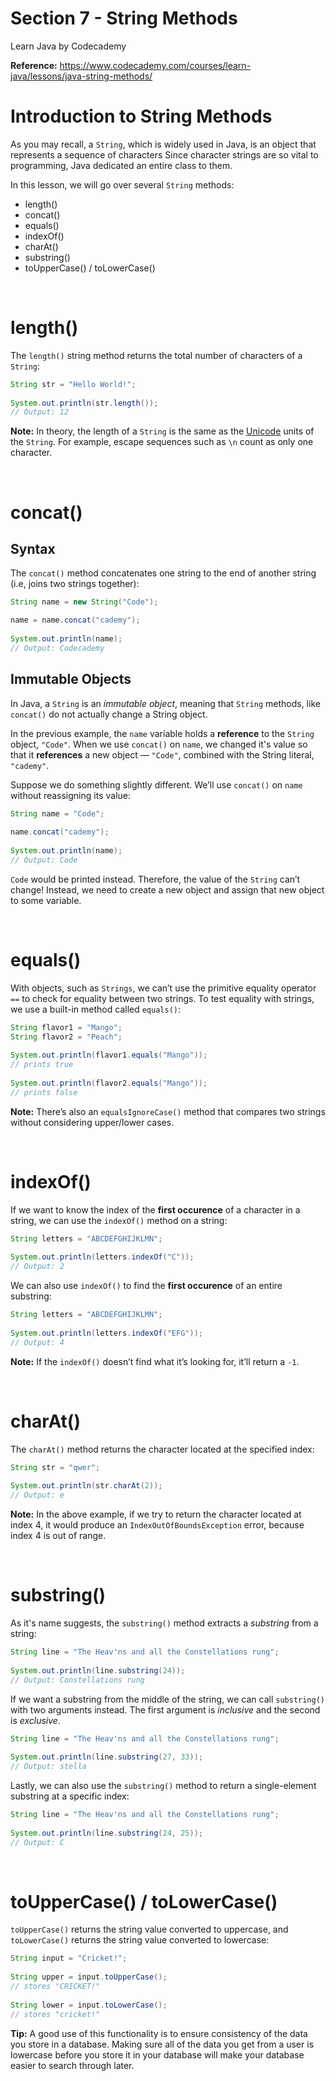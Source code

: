 # Section 7 - String Methods

Learn Java by Codecademy

**Reference:** https://www.codecademy.com/courses/learn-java/lessons/java-string-methods/

# Introduction to String Methods

As you may recall, a `String`, which is widely used in Java, is an object that represents a sequence of characters Since character strings are so vital to programming, Java dedicated an entire class to them.

In this lesson, we will go over several `String` methods:

* length()
* concat()
* equals()
* indexOf()
* charAt()
* substring()
* toUpperCase() / toLowerCase()

<br>

# length()

The `length()` string method returns the total number of characters of a `String`:

```java
String str = "Hello World!";  
 
System.out.println(str.length());
// Output: 12
```

**Note:** In theory, the length of a `String` is the same as the [Unicode](https://en.wikipedia.org/wiki/Unicode) units of the `String`. For example, escape sequences such as `\n` count as only one character.

<br>

# concat()

## Syntax

The `concat()` method concatenates one string to the end of another string (i.e, joins two strings together):

```java
String name = new String("Code");

name = name.concat("cademy");
 
System.out.println(name);
// Output: Codecademy
```

## Immutable Objects

In Java, a `String` is an *immutable object*, meaning that `String` methods, like `concat()` do not actually change a String object.

In the previous example, the `name` variable holds a **reference** to the `String` object, `"Code"`. When we use `concat()` on `name`, we changed it's value so that it **references** a new object — `"Code"`, combined with the String literal, `"cademy"`.

Suppose we do something slightly different. We’ll use `concat()` on `name` without reassigning its value:

```java
String name = "Code";
 
name.concat("cademy");
 
System.out.println(name);
// Output: Code
```

`Code` would be printed instead. Therefore, the value of the `String` can’t change! Instead, we need to create a new object and assign that new object to some variable.

<br>

# equals()

With objects, such as `Strings`, we can’t use the primitive equality operator `==` to check for equality between two strings. To test equality with strings, we use a built-in method called `equals()`:

```java
String flavor1 = "Mango";
String flavor2 = "Peach";
 
System.out.println(flavor1.equals("Mango"));
// prints true
 
System.out.println(flavor2.equals("Mango"));
// prints false
```

**Note:** There’s also an `equalsIgnoreCase()` method that compares two strings without considering upper/lower cases.

<br>

# indexOf()

If we want to know the index of the **first occurence** of a character in a string, we can use the `indexOf()` method on a string:

```java
String letters = "ABCDEFGHIJKLMN";
 
System.out.println(letters.indexOf("C"));
// Output: 2
```

We can also use `indexOf()` to find the **first occurence** of an entire substring:

```java
String letters = "ABCDEFGHIJKLMN";
 
System.out.println(letters.indexOf("EFG"));
// Output: 4
```

**Note:** If the `indexOf()` doesn’t find what it’s looking for, it’ll return a `-1`.

<br>

# charAt()

The `charAt()` method returns the character located at the specified index:

```java
String str = "qwer";
 
System.out.println(str.charAt(2));
// Output: e
```

**Note:** In the above example, if we try to return the character located at index 4, it would produce an `IndexOutOfBoundsException` error, because index 4 is out of range.

<br>

# substring()

As it's name suggests, the `substring()` method extracts a *substring* from a string:

```java
String line = "The Heav'ns and all the Constellations rung";
 
System.out.println(line.substring(24));
// Output: Constellations rung
```

If we want a substring from the middle of the string, we can call `substring()` with two arguments instead. The first argument is *inclusive* and the second is *exclusive*.

```java
String line = "The Heav'ns and all the Constellations rung";
 
System.out.println(line.substring(27, 33));
// Output: stella
```

Lastly, we can also use the `substring()` method to return a single-element substring at a specific index:

```java
String line = "The Heav'ns and all the Constellations rung";
 
System.out.println(line.substring(24, 25));
// Output: C
```

<br>

# toUpperCase() / toLowerCase()

`toUpperCase()` returns the string value converted to uppercase, and `toLowerCase()` returns the string value converted to lowercase:

```java
String input = "Cricket!";
 
String upper = input.toUpperCase();
// stores "CRICKET!"
 
String lower = input.toLowerCase();
// stores "cricket!"
```

**Tip:** A good use of this functionality is to ensure consistency of the data you store in a database. Making sure all of the data you get from a user is lowercase before you store it in your database will make your database easier to search through later.
